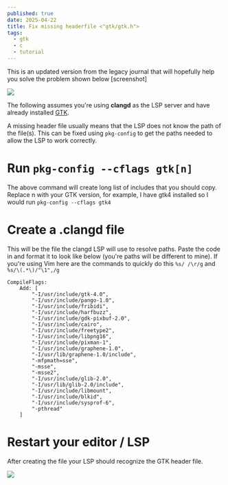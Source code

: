 ```yaml
---
published: true
date: 2025-04-22
title: Fix missing headerfile <"gtk/gtk.h">
tags:
  - gtk
  - c
  - tutorial
---
```

This is an updated version from the legacy journal that will hopefully help you solve the problem shown below \[screenshot\]

![](https://neosahadeo.github.io/journal/images/articles/2025-04-22_11-24.png)

The following assumes you're using **clangd** as the LSP server and have already installed [GTK](https://docs.gtk.org/gtk4/getting_started.html).

A missing header file usually means that the LSP does not know the path of the file(s). This can be fixed using `pkg-config` to get the paths needed to allow the LSP to work correctly.

# Run `pkg-config --cflags gtk[n]`

The above command will create long list of includes that you should copy. Replace n with your GTK version, for example, I have gtk4 installed so I would run `pkg-config --cflags gtk4`

# Create a .clangd file

This will be the file the clangd LSP will use to resolve paths. Paste the code in and format it to look like below (you're paths will be different to mine). If you're using Vim here are the commands to quickly do this `%s/ /\r/g` and `%s/\(.*\)/"\1",/g`

```
CompileFlags:
	Add: [
		"-I/usr/include/gtk-4.0",
		"-I/usr/include/pango-1.0",
		"-I/usr/include/fribidi",
		"-I/usr/include/harfbuzz",
		"-I/usr/include/gdk-pixbuf-2.0",
		"-I/usr/include/cairo",
		"-I/usr/include/freetype2",
		"-I/usr/include/libpng16",
		"-I/usr/include/pixman-1",
		"-I/usr/include/graphene-1.0",
		"-I/usr/lib/graphene-1.0/include",
		"-mfpmath=sse",
		"-msse",
		"-msse2",
		"-I/usr/include/glib-2.0",
		"-I/usr/lib/glib-2.0/include",
		"-I/usr/include/libmount",
		"-I/usr/include/blkid",
		"-I/usr/include/sysprof-6",
		"-pthread"
	]
```

# Restart your editor / LSP

After creating the file your LSP should recognize the GTK header file.

![](https://neosahadeo.github.io/journal/images/articles/2025-04-22_11-40.png)